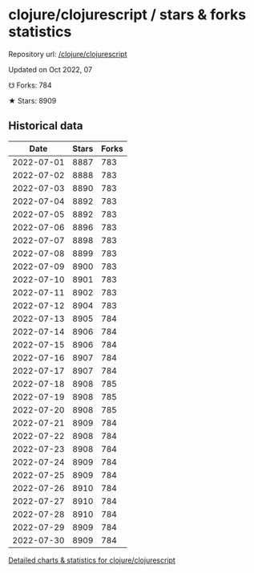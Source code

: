 # clojure/clojurescript / stars & forks statistics

Repository url: [/clojure/clojurescript](https://github.com/clojure/clojurescript)

Updated on Oct 2022, 07

☋ Forks: 784

★ Stars: 8909

## Historical data
| Date | Stars | Forks |
|------|-------|-------|
| 2022-07-01 | 8887 | 783 | 
| 2022-07-02 | 8888 | 783 | 
| 2022-07-03 | 8890 | 783 | 
| 2022-07-04 | 8892 | 783 | 
| 2022-07-05 | 8892 | 783 | 
| 2022-07-06 | 8896 | 783 | 
| 2022-07-07 | 8898 | 783 | 
| 2022-07-08 | 8899 | 783 | 
| 2022-07-09 | 8900 | 783 | 
| 2022-07-10 | 8901 | 783 | 
| 2022-07-11 | 8902 | 783 | 
| 2022-07-12 | 8904 | 783 | 
| 2022-07-13 | 8905 | 784 | 
| 2022-07-14 | 8906 | 784 | 
| 2022-07-15 | 8906 | 784 | 
| 2022-07-16 | 8907 | 784 | 
| 2022-07-17 | 8907 | 784 | 
| 2022-07-18 | 8908 | 785 | 
| 2022-07-19 | 8908 | 785 | 
| 2022-07-20 | 8908 | 785 | 
| 2022-07-21 | 8909 | 784 | 
| 2022-07-22 | 8908 | 784 | 
| 2022-07-23 | 8908 | 784 | 
| 2022-07-24 | 8909 | 784 | 
| 2022-07-25 | 8909 | 784 | 
| 2022-07-26 | 8910 | 784 | 
| 2022-07-27 | 8910 | 784 | 
| 2022-07-28 | 8910 | 784 | 
| 2022-07-29 | 8909 | 784 | 
| 2022-07-30 | 8909 | 784 | 


[Detailed charts & statistics for clojure/clojurescript](https://reviewgithub.com/rep/clojure/clojurescript)
